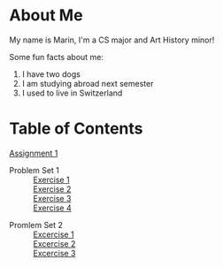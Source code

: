 # About Me

My name is Marin, I'm a CS major and Art History minor!

Some fun facts about me:
1. I have two dogs
2. I am studying abroad next semester
3. I used to live in Switzerland



# Table of Contents
[Assignment 1](assignments/assignment1.md)

Problem Set 1\
    &nbsp;&nbsp;&nbsp;&nbsp;&nbsp;&nbsp;&nbsp;&nbsp;&nbsp;&nbsp; [Exercise 1](assignments/Exercise1_PS1.md)\
    &nbsp;&nbsp;&nbsp;&nbsp;&nbsp;&nbsp;&nbsp;&nbsp;&nbsp;&nbsp; [Exercise 2](assignments/Exercise2_PS1.md)\
    &nbsp;&nbsp;&nbsp;&nbsp;&nbsp;&nbsp;&nbsp;&nbsp;&nbsp;&nbsp; [Exercise 3](assignments/Exercise3_PS1.md)\
    &nbsp;&nbsp;&nbsp;&nbsp;&nbsp;&nbsp;&nbsp;&nbsp;&nbsp;&nbsp; [Exercise 4](assignments/Exercise4_PS1.md)

Promlem Set 2\
    &nbsp;&nbsp;&nbsp;&nbsp;&nbsp;&nbsp;&nbsp;&nbsp;&nbsp;&nbsp; [Excercise 1](ConceptQuestions_PS2.md)\
    &nbsp;&nbsp;&nbsp;&nbsp;&nbsp;&nbsp;&nbsp;&nbsp;&nbsp;&nbsp; [Excercise 2](SynchronizationQuestions_PS2.md)\
    &nbsp;&nbsp;&nbsp;&nbsp;&nbsp;&nbsp;&nbsp;&nbsp;&nbsp;&nbsp; [Excercise 3](ExtendingQuestions_PS2.md)
